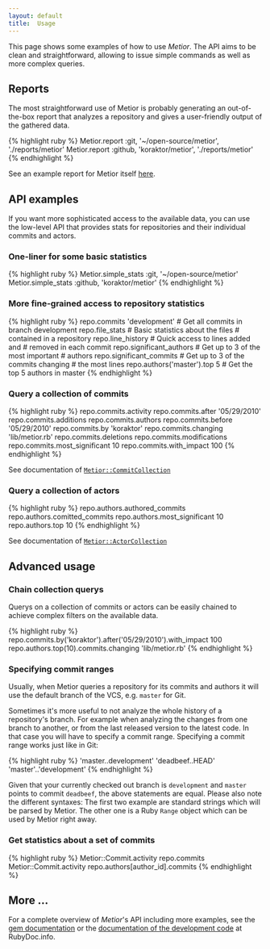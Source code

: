 ```yaml
---
layout: default
title:  Usage
---
```


This page shows some examples of how to use <em>Metior</em>. The API aims to be
clean and straightforward, allowing to issue simple commands as well as more
complex queries.

## Reports

The most straightforward use of Metior is probably generating an out-of-the-box
report that analyzes a repository and gives a user-friendly output of the
gathered data.

{% highlight ruby %}
Metior.report :git, '~/open-source/metior', './reports/metior'
Metior.report :github, 'koraktor/metior', './reports/metior'
{% endhighlight %}

See an example report for Metior itself [here][5].

## API examples

If you want more sophisticated access to the available data, you can use the
low-level API that provides stats for repositories and their individual commits
and actors.

### One-liner for some basic statistics

{% highlight ruby %}
Metior.simple_stats :git, '~/open-source/metior'
Metior.simple_stats :github, 'koraktor/metior'
{% endhighlight %}

### More fine-grained access to repository statistics

{% highlight ruby %}
repo.commits 'development'         # Get all commits in branch development
repo.file_stats                    # Basic statistics about the files
                                   # contained in a repository
repo.line_history                  # Quick access to lines added and
                                   # removed in each commit
repo.significant_authors           # Get up to 3 of the most important
                                   # authors
repo.significant_commits           # Get up to 3 of the commits changing
                                   # the most lines
repo.authors('master').top 5       # Get the top 5 authors in master
{% endhighlight %}

### Query a collection of commits

{% highlight ruby %}
repo.commits.activity
repo.commits.after '05/29/2010'
repo.commits.additions
repo.commits.authors
repo.commits.before '05/29/2010'
repo.commits.by 'koraktor'
repo.commits.changing 'lib/metior.rb'
repo.commits.deletions
repo.commits.modifications
repo.commits.most_significant 10
repo.commits.with_impact 100
{% endhighlight %}

See documentation of [`Metior::CommitCollection`][2]

### Query a collection of actors

{% highlight ruby %}
repo.authors.authored_commits
repo.authors.comitted_commits
repo.authors.most_significant 10
repo.authors.top 10
{% endhighlight %}

See documentation of [`Metior::ActorCollection`][4]

## Advanced usage

### Chain collection querys

Querys on a collection of commits or actors can be easily chained to achieve
complex filters on the available data.

{% highlight ruby %}
repo.commits.by('koraktor').after('05/29/2010').with_impact 100
repo.authors.top(10).commits.changing 'lib/metior.rb'
{% endhighlight %}

### Specifying commit ranges

Usually, when Metior queries a repository for its commits and authors it will
use the default branch of the VCS, e.g. `master` for Git.

Sometimes it's more useful to not analyze the whole history of a repository's
branch. For example when analyzing the changes from one branch to another, or
from the last released version to the latest code. In that case you will have
to specify a commit range. Specifying a commit range works just like in Git:

{% highlight ruby %}
'master..development'
'deadbeef..HEAD'
'master'..'development'
{% endhighlight %}

Given that your currently checked out branch is `development` and `master`
points to commit `deadbeef`, the above statements are equal. Please also note
the different syntaxes: The first two example are standard strings which
will be parsed by Metior. The other one is a Ruby `Range` object which can be
used by Metior right away.

### Get statistics about a set of commits

{% highlight ruby %}
Metior::Commit.activity repo.commits
Metior::Commit.activity repo.authors[author_id].commits
{% endhighlight %}

## More …

For a complete overview of <em>Metior</em>'s API including more examples, see the
[gem documentation][1] or the [documentation of the development code][2] at
RubyDoc.info.

 [1]: http://rubydoc.info/gems/metior/frames
 [2]: http://rubydoc.info/github/koraktor/metior/master/frames
 [3]: http://rubydoc.info/gems/metior/Metior/CommitCollection
 [4]: http://rubydoc.info/gems/metior/Metior/ActorCollection
 [5]: example/index.html
